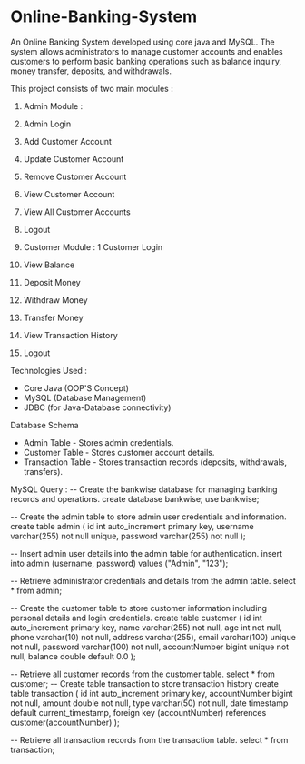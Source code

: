# Online-Banking-System
An Online Banking System developed using core java and MySQL. The system allows administrators to manage customer accounts and enables customers to perform basic banking  operations such as balance inquiry, money transfer, deposits, and withdrawals.

This project consists of two main modules :
1. Admin Module :
1.  Admin Login
2.  Add Customer Account
3. Update Customer Account
4. Remove Customer Account
5. View Customer Account
6. View All Customer Accounts
7.  Logout

2. Customer Module :
1 Customer Login
2. View Balance
3. Deposit Money
4. Withdraw Money
5. Transfer Money
6. View Transaction History
7.  Logout

Technologies Used :
- Core Java (OOP'S Concept)
- MySQL (Database Management)
- JDBC (for Java-Database connectivity)

Database Schema
- Admin Table - Stores admin credentials.
- Customer Table - Stores customer account details.
- Transaction Table - Stores transaction records (deposits, withdrawals, transfers).

MySQL Query :
-- Create the bankwise database for managing banking records and operations.
create database bankwise;
use bankwise;

-- Create the admin table to store admin user credentials and information.
create table admin (
    id int auto_increment primary key,
    username varchar(255) not null unique,
    password varchar(255) not null
);

-- Insert admin user details into the admin table for authentication.
insert into admin (username, password) values ("Admin", "123");

-- Retrieve administrator credentials and details from the admin table.
select * from admin;

-- Create the customer table to store customer information including personal details and login credentials.
create table customer (
    id int auto_increment primary key,
    name varchar(255) not null,
    age int not null,
    phone varchar(10) not null,
    address varchar(255),
    email varchar(100) unique not null,
    password varchar(100) not null,
    accountNumber bigint unique not null,
    balance double default 0.0
);

-- Retrieve all customer records from the customer table.
select * from customer;
-- Create table transaction to store transaction history
create table transaction (
    id int auto_increment primary key,
    accountNumber bigint not null,
     amount double not null,
       type varchar(50) not null,
    date timestamp default current_timestamp,
    foreign key (accountNumber) references customer(accountNumber)
);

-- Retrieve all transaction records from the transaction table.
select * from transaction;
